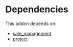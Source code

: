 # Dependencies

This addon depends on:

- [sale_management](../../odoo-bringout-oca-ocb-sale_management)
- [project](../../odoo-bringout-oca-ocb-project)

